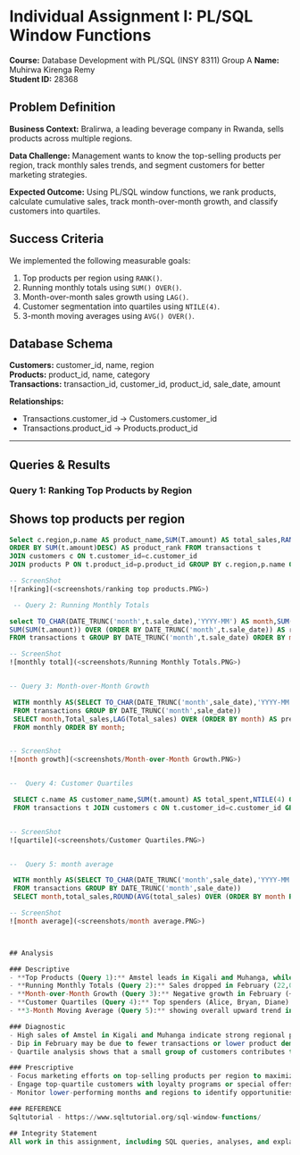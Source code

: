 # Individual Assignment I: PL/SQL Window Functions

**Course:** Database Development with PL/SQL (INSY 8311)  Group A
**Name:** Muhirwa Kirenga Remy  
**Student ID:** 28368  



## Problem Definition
**Business Context:** Bralirwa, a leading beverage company in Rwanda, sells products across multiple regions.  

**Data Challenge:** Management wants to know the top-selling products per region, track monthly sales trends, and segment customers for better marketing strategies.  

**Expected Outcome:** Using PL/SQL window functions, we rank products, calculate cumulative sales, track month-over-month growth, and classify customers into quartiles.  



## Success Criteria
We implemented the following measurable goals:

1. Top products per region using `RANK()`.  
2. Running monthly totals using `SUM() OVER()`.  
3. Month-over-month sales growth using `LAG()`.  
4. Customer segmentation into quartiles using `NTILE(4)`.  
5. 3-month moving averages using `AVG() OVER()`.  


## Database Schema

 **Customers:** customer_id, name, region  
 **Products:** product_id, name, category  
**Transactions:** transaction_id, customer_id, product_id, sale_date, amount  

**Relationships:**
- Transactions.customer_id → Customers.customer_id  
- Transactions.product_id → Products.product_id  

---

## Queries & Results
### Query 1: Ranking Top Products by Region

 ## Shows top products per region
```sql
Select c.region,p.name AS product_name,SUM(T.amount) AS total_sales,RANK() OVER (PARTITION BY c.region 
ORDER BY SUM(t.amount)DESC) AS product_rank FROM transactions t 
JOIN customers c ON t.customer_id=c.customer_id
JOIN products P ON t.product_id=p.product_id GROUP BY c.region,p.name ORDER BY c.region, total_sales DESC;

-- ScreenShot
![ranking](<screenshots/ranking top products.PNG>)

 -- Query 2: Running Monthly Totals

select TO_CHAR(DATE_TRUNC('month',t.sale_date),'YYYY-MM') AS month,SUM(t.amount) AS monthly_sales,
SUM(SUM(t.amount)) OVER (ORDER BY DATE_TRUNC('month',t.sale_date)) AS running _total 
FROM transactions t GROUP BY DATE_TRUNC('month',t.sale_date) ORDER BY month;

-- ScreenShot
![monthly total](<screenshots/Running Monthly Totals.PNG>)


-- Query 3: Month-over-Month Growth

 WITH monthly AS(SELECT TO_CHAR(DATE_TRUNC('month',sale_date),'YYYY-MM') AS month,SUM(amount) AS Total_sales
 FROM transactions GROUP BY DATE_TRUNC('month',sale_date)) 
 SELECT month,Total_sales,LAG(Total_sales) OVER (ORDER BY month) AS previous_month,(Total_sales - LAG(total_sales) OVER (ORDER BY month)) AS growth 
 FROM monthly ORDER BY month;


-- ScreenShot
![month growth](<screenshots/Month-over-Month Growth.PNG>)


--  Query 4: Customer Quartiles 

 SELECT c.name AS customer_name,SUM(t.amount) AS total_spent,NTILE(4) OVER (ORDER BY SUM(t.amount)DESC) AS quartile 
 FROM transactions t JOIN customers c ON t.customer_id=c.customer_id GROUP BY c.customer_id,c.name ORDER BY total_spent DESC;


-- ScreenShot
![quartile](<screenshots/Customer Quartiles.PNG>)


--  Query 5: month average

 WITH monthly AS(SELECT TO_CHAR(DATE_TRUNC('month',sale_date),'YYYY-MM') as month,SUM(amount) AS total_sales 
 FROM transactions GROUP BY DATE_TRUNC('month',sale_date)) 
 SELECT month,total_sales,ROUND(AVG(total_sales) OVER (ORDER BY month ROWS BETWEEN 2 PRECEDING AND CURRENT ROW),2) AS moving_avg_month from monthly ORDER BY month;

-- ScreenShot
![month average](<screenshots/month average.PNG>)



## Analysis

### Descriptive
- **Top Products (Query 1):** Amstel leads in Kigali and Muhanga, while Beer dominates in Huye.  
- **Running Monthly Totals (Query 2):** Sales dropped in February (22,000) but surged in March (68,500), with a running total reaching 142,500.  
- **Month-over-Month Growth (Query 3):** Negative growth in February (~-57.7%), followed by strong recovery in March (~211.4%).  
- **Customer Quartiles (Query 4):** Top spenders (Alice, Bryan, Diane) fall in Quartile 1, contributing most of the revenue.  
- **3-Month Moving Average (Query 5):** showing overall upward trend in sales.

### Diagnostic
- High sales of Amstel in Kigali and Muhanga indicate strong regional preference.  
- Dip in February may be due to fewer transactions or lower product demand that month.  
- Quartile analysis shows that a small group of customers contributes the majority of revenue.

### Prescriptive
- Focus marketing efforts on top-selling products per region to maximize revenue.  
- Engage top-quartile customers with loyalty programs or special offers.  
- Monitor lower-performing months and regions to identify opportunities for growth.

### REFERENCE
Sqltutorial - https://www.sqltutorial.org/sql-window-functions/

## Integrity Statement
All work in this assignment, including SQL queries, analyses, and explanations, was completed by me. All results and interpretations are my own.
